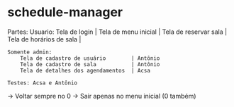 # schedule-manager

Partes:
    Usuario:
        Tela de login                      |
        Tela de menu inicial               |
        Tela de reservar sala              |
        Tela de horários de sala           |

    Somente admin:
        Tela de cadastro de usuário        | Antônio
        Tela de cadastro de sala           | Antônio
        Tela de detalhes dos agendamentos  | Acsa
    
    Testes: Acsa e Antônio

-> Voltar sempre no 0
-> Sair apenas no menu inicial (0 também)